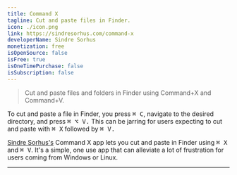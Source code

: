 ```yaml
---
title: Command X
tagline: Cut and paste files in Finder.
icon: ./icon.png
link: https://sindresorhus.com/command-x
developerName: Sindre Sorhus
monetization: free
isOpenSource: false
isFree: true
isOneTimePurchase: false
isSubscription: false
---
```


> Cut and paste files and folders in Finder using Command+X and Command+V.

To cut and paste a file in Finder, you press <kbd>⌘ C</kbd>, navigate to the desired directory, and press <kbd>⌘ ⌥ V.</kbd> This can be jarring for users expecting to cut and paste with <kbd>⌘ X</kbd> followed by <kbd>⌘ V.

[Sindre Sorhus's](https://sindresorhus.com) Command X app lets you cut and paste in Finder using <kbd>⌘ X</kbd> and <kbd>⌘ V</kbd>. It's a simple, one use app that can alleviate a lot of frustration for users coming from Windows or Linux.

---
